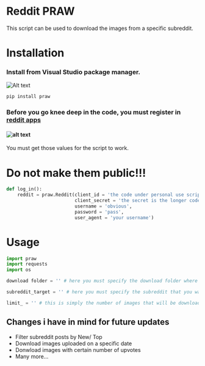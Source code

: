 # Reddit PRAW

This script can be used to download the images from a specific subreddit.

# Installation


### Install from Visual Studio package manager.
![Alt text](https://i.imgur.com/EBh6hMR.png)

```bash
pip install praw
```

### Before you go knee deep in the code, you must register in [reddit apps](https://www.reddit.com/prefs/apps)
#### ![alt text](https://i.imgur.com/p6ZUIOe.png)
You must get those values for the script to work.
# Do not make them public!!!
```python
def log_in():
    reddit = praw.Reddit(client_id = 'the code under personal use script',
                         client_secret = 'the secret is the longer code',
                         username = 'obvious',
                         password = 'pass',
                         user_agent = 'your username')
```
# Usage

```python
import praw
import requests
import os

download folder = '' # here you must specify the download folder where the images will go

subreddit_target = '' # here you must specify the subreddit that you want to take images from

limit_ = '' # this is simply the number of images that will be downloaded
```


## Changes i have in mind for future updates
* Filter subreddit posts by New/ Top
* Download images uploaded on a specific date
* Donwload images with certain number of upvotes
* Many more...

